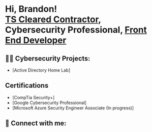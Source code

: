 <h1>Hi, Brandon! <br/><a href="https://github.com/codewithbrandon">TS Cleared Contractor</a>, Cybersecurity Professional</a>, <a href="https://www.youtube.com/c/joshmadakor">Front End Developer</a></h1>

<h2>👨‍💻 Cybersecurity Projects:</h2>

- [Active Directory Home Lab]

<h2>Certifications</h2>

- [CompTia Security+]
- [Google Cybersecurity Professional]
- [Microsoft Azure Security Engineer Associate (In progress)]
  
<h2> 🤳 Connect with me:</h2>



[linkedin]: https://linkedin.com/in/joshmadakor

<!--
**joshmadakor1/joshmadakor1** is a ✨ _special_ ✨ repository because its `README.md` (this file) appears on your GitHub profile.

Here are some ideas to get you started:

- 🔭 I’m currently working on ...
- 🌱 I’m currently learning ...
- 👯 I’m looking to collaborate on ...
- 🤔 I’m looking for help with ...
- 💬 Ask me about ...
- 📫 How to reach me: ...
- 😄 Pronouns: ...
- ⚡ Fun fact: ...
-->
